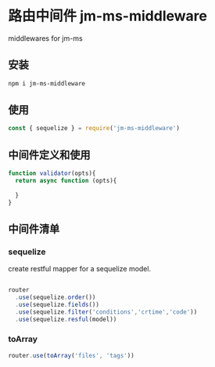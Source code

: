 # 路由中间件 jm-ms-middleware

middlewares for jm-ms

## 安装

```bash
npm i jm-ms-middleware
```

## 使用

```javascript
const { sequelize } = require('jm-ms-middleware')
```

## 中间件定义和使用

```javascript
function validator(opts){
  return async function (opts){
    
  }
}
```

## 中间件清单

### sequelize

create restful mapper for a sequelize model.

```javascript

router
  .use(sequelize.order())
  .use(sequelize.fields())
  .use(sequelize.filter('conditions','crtime','code'))
  .use(sequelize.resful(model))

```

### toArray

```javascript
router.use(toArray('files', 'tags'))
```
